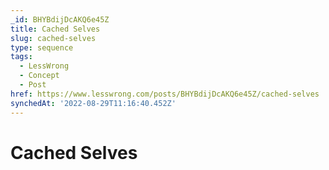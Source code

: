 ```yaml
---
_id: BHYBdijDcAKQ6e45Z
title: Cached Selves
slug: cached-selves
type: sequence
tags:
  - LessWrong
  - Concept
  - Post
href: https://www.lesswrong.com/posts/BHYBdijDcAKQ6e45Z/cached-selves
synchedAt: '2022-08-29T11:16:40.452Z'
---
```

# Cached Selves

